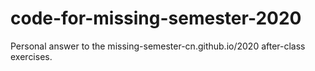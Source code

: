 # code-for-missing-semester-2020
Personal answer to the missing-semester-cn.github.io/2020 after-class exercises.
